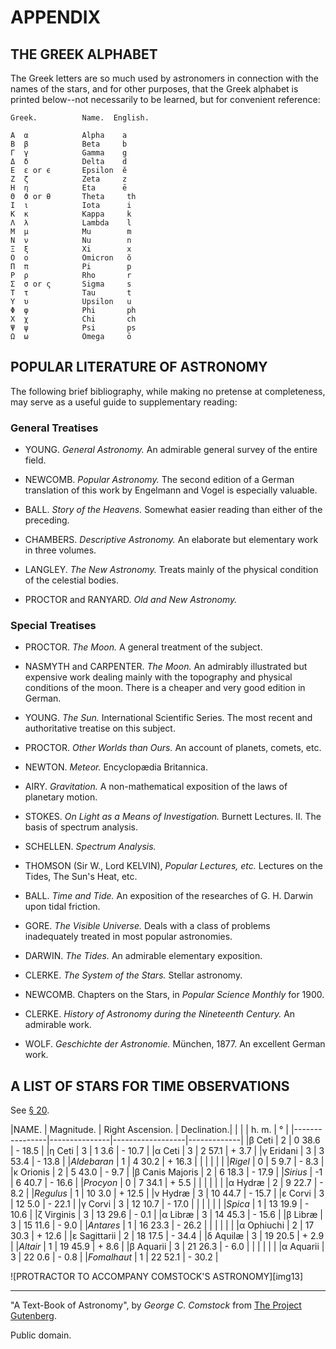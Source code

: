 # APPENDIX

## THE GREEK ALPHABET

The Greek letters are so much used by astronomers in connection with the
names of the stars, and for other purposes, that the Greek alphabet is
printed below--not necessarily to be learned, but for convenient
reference:

    Greek.          Name.  English.

    Α  α            Alpha    a
    Β  β            Beta     b
    Γ  γ            Gamma    g
    Δ  δ            Delta    d
    Ε  ε or ϵ       Epsilon  ĕ
    Ζ  ζ            Zeta     z
    Η  η            Eta      ē
    Θ  ϑ or θ       Theta     th
    Ι  ι            Iota      i
    Κ  κ            Kappa     k
    Λ  λ            Lambda    l
    Μ  μ            Mu        m
    Ν  ν            Nu        n
    Ξ  ξ            Xi        x
    Ο  ο            Omicron   ŏ
    Π  π            Pi        p
    Ρ  ρ            Rho       r
    Σ  σ or ς       Sigma     s
    Τ  τ            Tau       t
    Υ  υ            Upsilon   u
    Φ  φ            Phi       ph
    Χ  χ            Chi       ch
    Ψ  ψ            Psi       ps
    Ω  ω            Omega     ō


## POPULAR LITERATURE OF ASTRONOMY

The following brief bibliography, while making no pretense at
completeness, may serve as a useful guide to supplementary reading:

### General Treatises

*   YOUNG. _General Astronomy._ An admirable general survey of the
    entire field.

*   NEWCOMB. _Popular Astronomy._ The second edition of a German
    translation of this work by Engelmann and Vogel is especially
    valuable.

*   BALL. _Story of the Heavens._ Somewhat easier reading than
    either of the preceding.

*   CHAMBERS. _Descriptive Astronomy._ An elaborate but elementary
    work in three volumes.

*   LANGLEY. _The New Astronomy._ Treats mainly of the physical
    condition of the celestial bodies.

*   PROCTOR and RANYARD. _Old and New Astronomy._

### Special Treatises

*   PROCTOR. _The Moon._ A general treatment of the subject.

*   NASMYTH and CARPENTER. _The Moon._ An admirably illustrated but
    expensive work dealing mainly with the topography and physical
    conditions of the moon. There is a cheaper and very good edition
    in German.

*   YOUNG. _The Sun._ International Scientific Series. The most
    recent and authoritative treatise on this subject.

*   PROCTOR. _Other Worlds than Ours._ An account of planets,
    comets, etc.

*   NEWTON. _Meteor._ Encyclopædia Britannica.

*   AIRY. _Gravitation._ A non-mathematical exposition of the laws
    of planetary motion.

*   STOKES. _On Light as a Means of Investigation._ Burnett
    Lectures. II. The basis of spectrum analysis.

*   SCHELLEN. _Spectrum Analysis._

*   THOMSON (Sir W., Lord KELVIN), _Popular Lectures, etc._ Lectures
    on the Tides, The Sun's Heat, etc.

*   BALL. _Time and Tide._ An exposition of the researches of G. H.
    Darwin upon tidal friction.

*   GORE. _The Visible Universe._ Deals with a class of problems
    inadequately treated in most popular astronomies.

*   DARWIN. _The Tides._ An admirable elementary exposition.

*   CLERKE. _The System of the Stars._ Stellar astronomy.

*   NEWCOMB. Chapters on the Stars, in _Popular Science Monthly_ for
    1900.

*   CLERKE. _History of Astronomy during the Nineteenth Century._ An
    admirable work.

*   WOLF. _Geschichte der Astronomie._ München, 1877. An excellent
    German work.

## A LIST OF STARS FOR TIME OBSERVATIONS

See [§ 20](Chapter-II.md#20-time).

|NAME.           |  Magnitude.   | Right Ascension. | Declination.|
|                |               |     h. m.        |      °      |
|----------------|---------------|------------------|-------------|
|β Ceti          |       2       |     0 38.6       |    - 18.5   |
|η Ceti          |       3       |     1  3.6       |    - 10.7   |
|α Ceti          |       3       |     2 57.1       |    +  3.7   |
|γ Eridani       |       3       |     3 53.4       |    - 13.8   |
|_Aldebaran_     |       1       |     4 30.2       |    + 16.3   |
|                |               |                  |             |
|_Rigel_         |       0       |     5  9.7       |    -  8.3   |
|κ Orionis       |       2       |     5 43.0       |    -  9.7   |
|β Canis Majoris |       2       |     6 18.3       |    - 17.9   |
|_Sirius_        |      -1       |     6 40.7       |    - 16.6   |
|_Procyon_       |       0       |     7 34.1       |    +  5.5   |
|                |               |                  |             |
|α Hydræ         |       2       |     9 22.7       |    -  8.2   |
|_Regulus_       |       1       |    10  3.0       |    + 12.5   |
|ν Hydræ         |       3       |    10 44.7       |    - 15.7   |
|ε Corvi         |       3       |    12  5.0       |    - 22.1   |
|γ Corvi         |       3       |    12 10.7       |    - 17.0   |
|                |               |                  |             |
|_Spica_         |       1       |    13 19.9       |    - 10.6   |
|ζ Virginis      |       3       |    13 29.6       |    -  0.1   |
|α Libræ         |       3       |    14 45.3       |    - 15.6   |
|β Libræ         |       3       |    15 11.6       |    -  9.0   |
|_Antares_       |       1       |    16 23.3       |    - 26.2   |
|                |               |                  |             |
|α Ophiuchi      |       2       |    17 30.3       |    + 12.6   |
|ε Sagittarii    |       2       |    18 17.5       |    - 34.4   |
|δ Aquilæ        |       3       |    19 20.5       |    +  2.9   |
|_Altair_        |       1       |    19 45.9       |    +  8.6   |
|β Aquarii       |       3       |    21 26.3       |    -  6.0   |
|                |               |                  |             |
|α Aquarii       |       3       |    22  0.6       |    -  0.8   |
|_Fomalhaut_     |       1       |    22 52.1       |    - 30.2   |

![PROTRACTOR TO ACCOMPANY COMSTOCK'S ASTRONOMY][img13]

----

"A Text-Book of Astronomy", by *George C. Comstock* from [The Project Gutenberg](http://www.gutenberg.org/).

Public domain.
